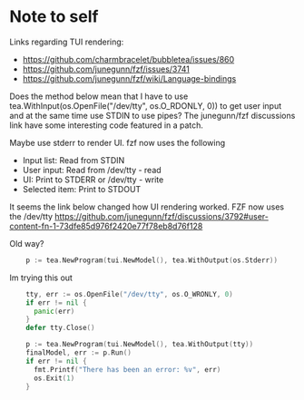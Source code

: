 # Note to self
Links regarding TUI rendering:
- https://github.com/charmbracelet/bubbletea/issues/860
- https://github.com/junegunn/fzf/issues/3741
- https://github.com/junegunn/fzf/wiki/Language-bindings

Does the method below mean that I have to use tea.WithInput(os.OpenFile("/dev/tty", os.O_RDONLY, 0)) to get user input and at the
same time use STDIN to use pipes?
The junegunn/fzf discussions link have some interesting code featured in a patch.

Maybe use stderr to render UI. fzf now uses the following
- Input list: Read from STDIN
- User input: Read from /dev/tty - read
- UI: Print to STDERR or /dev/tty - write
- Selected item: Print to STDOUT

It seems the link below changed how UI rendering worked. FZF now uses the /dev/tty
https://github.com/junegunn/fzf/discussions/3792#user-content-fn-1-73dfe85d976f2420e77f78eb8d76f128

Old way?
```go
    p := tea.NewProgram(tui.NewModel(), tea.WithOutput(os.Stderr))
```

Im trying this out
```go
    tty, err := os.OpenFile("/dev/tty", os.O_WRONLY, 0)
    if err != nil {
      panic(err)
    }
    defer tty.Close()

    p := tea.NewProgram(tui.NewModel(), tea.WithOutput(tty))
    finalModel, err := p.Run()
    if err != nil {
      fmt.Printf("There has been an error: %v", err)
      os.Exit(1)
    }
```
